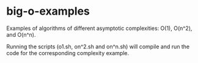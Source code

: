 # big-o-examples

Examples of algorithms of different asymptotic complexities: O(1), O(n^2), and O(n^n).

Running the scripts (o1.sh, on^2.sh and on^n.sh) will compile and run the code for the corresponding complexity example.
